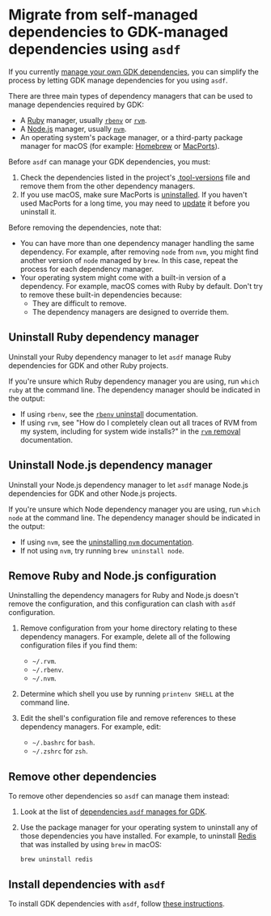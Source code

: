 # Migrate from self-managed dependencies to GDK-managed dependencies using `asdf`

If you currently [manage your own GDK dependencies](advanced.md), you can simplify
the process by letting GDK manage dependencies for you using `asdf`.

There are three main types of dependency managers that can be used to manage dependencies required
by GDK:

- A [Ruby](https://www.ruby-lang.org) manager, usually [`rbenv`](https://github.com/rbenv/rbenv) or
  [`rvm`](https://rvm.io).
- A [Node.js](https://nodejs.org) manager, usually [`nvm`](https://github.com/nvm-sh/nvm).
- An operating system's package manager, or a third-party package manager for macOS (for example: [Homebrew](https://brew.sh)
  or [MacPorts](https://www.macports.org)).

Before `asdf` can manage your GDK dependencies, you must:

1. Check the dependencies listed in the project's [.tool-versions](https://gitlab.com/gitlab-org/gitlab-development-kit/-/blob/main/.tool-versions)
   file and remove them from the other dependency managers.
1. If you use macOS, make sure MacPorts is [uninstalled](https://guide.macports.org/chunked/installing.macports.uninstalling.html).
   If you haven't used MacPorts for a long time, you may need to [update](https://guide.macports.org/chunked/using.html#using.port.selfupdate)
   it before you uninstall it.

Before removing the dependencies, note that:

- You can have more than one dependency manager handling the same dependency. For example,
  after removing `node` from `nvm`, you might find another version of `node` managed by `brew`.
  In this case, repeat the process for each dependency manager.
- Your operating system might come with a built-in version of a dependency. For example,
  macOS comes with Ruby by default. Don't try to remove these built-in dependencies because:
  - They are difficult to remove.
  - The dependency managers are designed to override them.

## Uninstall Ruby dependency manager

Uninstall your Ruby dependency manager to let `asdf` manage Ruby dependencies for GDK
and other Ruby projects.

If you're unsure which Ruby dependency manager you are using, run `which ruby` at the command line.
The dependency manager should be indicated in the output:

- If using `rbenv`, see the [`rbenv` uninstall](https://github.com/rbenv/rbenv#uninstalling-rbenv)
  documentation.
- If using `rvm`, see "How do I completely clean out all traces of RVM from my system, including for
  system wide installs?" in the [`rvm` removal](https://rvm.io/support/troubleshooting) documentation.

## Uninstall Node.js dependency manager

Uninstall your Node.js dependency manager to let `asdf` manage Node.js dependencies for GDK
and other Node.js projects.

If you're unsure which Node dependency manager you are using, run `which node` at the command line.
The dependency manager should be indicated in the output:

- If using `nvm`, see the [uninstalling `nvm` documentation](https://github.com/nvm-sh/nvm#uninstalling--removal).
- If not using `nvm`, try running `brew uninstall node`.

## Remove Ruby and Node.js configuration

Uninstalling the dependency managers for Ruby and Node.js doesn't remove the configuration, and this
configuration can clash with `asdf` configuration.

1. Remove configuration from your home directory relating to these dependency managers. For example,
   delete all of the following configuration files if you find them:

   - `~/.rvm`.
   - `~/.rbenv`.
   - `~/.nvm`.

1. Determine which shell you use by running `printenv SHELL` at the command line.
1. Edit the shell's configuration file and remove references to these dependency managers. For
   example, edit:

   - `~/.bashrc` for `bash`.
   - `~/.zshrc` for `zsh`.

## Remove other dependencies

To remove other dependencies so `asdf` can manage them instead:

1. Look at the list of
   [dependencies `asdf` manages for GDK](https://gitlab.com/gitlab-org/gitlab-development-kit/-/blob/main/.tool-versions).
1. Use the package manager for your operating system to uninstall any of those dependencies you have
   installed. For example, to uninstall [Redis](https://redis.io) that was installed
   by using `brew` in macOS:

   ```shell
   brew uninstall redis
   ```

## Install dependencies with `asdf`

To install GDK dependencies with `asdf`, follow [these instructions](index.md#automatically-using-asdf).
